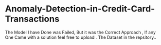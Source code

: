 # Anomaly-Detection-in-Credit-Card-Transactions
The Model I have Done was Failed, But it was the Correct Approach , If any One Came with  a solution feel free to upload .
The Dataset in the repsitory..
